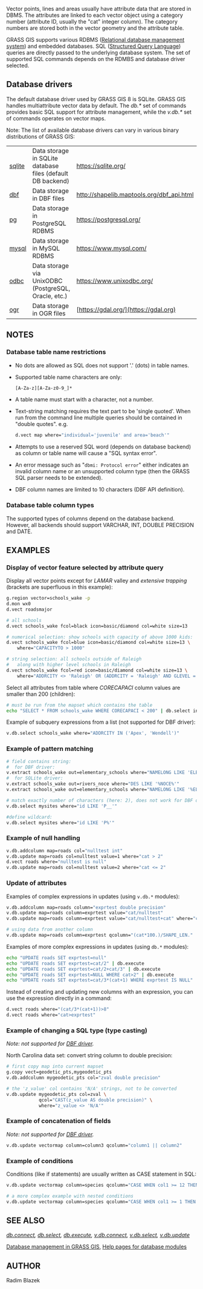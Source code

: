 Vector points, lines and areas usually have attribute data that are
stored in DBMS. The attributes are linked to each vector object using a
category number (attribute ID, usually the "cat" integer column). The
category numbers are stored both in the vector geometry and the
attribute table.

GRASS GIS supports various RDBMS ([Relational database management
system](https://en.wikipedia.org/wiki/Relational_database_management_system))
and embedded databases. SQL ([Structured Query
Language](https://en.wikipedia.org/wiki/Sql)) queries are directly
passed to the underlying database system. The set of supported SQL
commands depends on the RDMBS and database driver selected.

## Database drivers

The default database driver used by GRASS GIS 8 is SQLite. GRASS GIS
handles multiattribute vector data by default. The *db.\** set of
commands provides basic SQL support for attribute management, while the
*v.db.\** set of commands operates on vector maps.

Note: The list of available database drivers can vary in various binary
distributions of GRASS GIS:

|                           |                                                            |                                             |
|---------------------------|------------------------------------------------------------|---------------------------------------------|
| [sqlite](grass-sqlite.md) | Data storage in SQLite database files (default DB backend) | <https://sqlite.org/>                       |
| [dbf](grass-dbf.md)       | Data storage in DBF files                                  | <http://shapelib.maptools.org/dbf_api.html> |
| [pg](grass-pg.md)         | Data storage in PostgreSQL RDBMS                           | <https://postgresql.org/>                   |
| [mysql](grass-mysql.md)   | Data storage in MySQL RDBMS                                | <https://www.mysql.com/>                    |
| [odbc](grass-odbc.md)     | Data storage via UnixODBC (PostgreSQL, Oracle, etc.)       | <https://www.unixodbc.org/>                 |
| [ogr](grass-ogr.md)       | Data storage in OGR files                                  | [https://gdal.org/](https://gdal.org)       |

## NOTES

### Database table name restrictions

- No dots are allowed as SQL does not support '.' (dots) in table names.

- Supported table name characters are only:  

  ```sh
  [A-Za-z][A-Za-z0-9_]*
  ```

- A table name must start with a character, not a number.

- Text-string matching requires the text part to be 'single quoted'.
  When run from the command line multiple queries should be contained in
  "double quotes". e.g.  

  ```sh
  d.vect map where="individual='juvenile' and area='beach'"
  ```

- Attempts to use a reserved SQL word (depends on database backend) as
  column or table name will cause a "SQL syntax error".

- An error message such as "`dbmi: Protocol error`" either indicates an
  invalid column name or an unsupported column type (then the GRASS SQL
  parser needs to be extended).

- DBF column names are limited to 10 characters (DBF API definition).

### Database table column types

The supported types of columns depend on the database backend. However,
all backends should support VARCHAR, INT, DOUBLE PRECISION and DATE.

## EXAMPLES

### Display of vector feature selected by attribute query

Display all vector points except for *LAMAR* valley and *extensive
trapping* (brackets are superfluous in this example):

```sh
g.region vector=schools_wake -p
d.mon wx0
d.vect roadsmajor

# all schools
d.vect schools_wake fcol=black icon=basic/diamond col=white size=13

# numerical selection: show schools with capacity of above 1000 kids:
d.vect schools_wake fcol=blue icon=basic/diamond col=white size=13 \
    where="CAPACITYTO > 1000"

# string selection: all schools outside of Raleigh
#   along with higher level schools in Raleigh
d.vect schools_wake fcol=red icon=basic/diamond col=white size=13 \
    where="ADDRCITY <> 'Raleigh' OR (ADDRCITY = 'Raleigh' AND GLEVEL = 'H')"
```

Select all attributes from table where *CORECAPACI* column values are
smaller than 200 (children):

```sh
# must be run from the mapset which contains the table
echo "SELECT * FROM schools_wake WHERE CORECAPACI < 200" | db.select input=-
```

Example of subquery expressions from a list (not supported for DBF
driver):

```sh
v.db.select schools_wake where="ADDRCITY IN ('Apex', 'Wendell')"
```

### Example of pattern matching

```sh
# field contains string:
#  for DBF driver:
v.extract schools_wake out=elementary_schools where="NAMELONG LIKE 'ELEM'"
#  for SQLite driver:
v.extract schools_wake out=rivers_noce where="DES LIKE '%NOCE%'"
v.extract schools_wake out=elementary_schools where="NAMELONG LIKE '%ELEM%'"

# match exactly number of characters (here: 2), does not work for DBF driver:
v.db.select mysites where="id LIKE 'P__'"

#define wildcard:
v.db.select mysites where="id LIKE 'P%'"
```

### Example of null handling

```sh
v.db.addcolumn map=roads col="nulltest int"
v.db.update map=roads col=nulltest value=1 where="cat > 2"
d.vect roads where="nulltest is null"
v.db.update map=roads col=nulltest value=2 where="cat <= 2"
```

### Update of attributes

Examples of complex expressions in updates (using `v.db.*` modules):

```sh
v.db.addcolumn map=roads column="exprtest double precision"
v.db.update map=roads column=exprtest value="cat/nulltest"
v.db.update map=roads column=exprtest value="cat/nulltest+cat" where="cat=1"

# using data from another column
v.db.update map=roads column=exprtest qcolumn="(cat*100.)/SHAPE_LEN."
```

Examples of more complex expressions in updates (using `db.*` modules):

```sh
echo "UPDATE roads SET exprtest=null"
echo "UPDATE roads SET exprtest=cat/2" | db.execute
echo "UPDATE roads SET exprtest=cat/2+cat/3" | db.execute
echo "UPDATE roads SET exprtest=NULL WHERE cat>2" | db.execute
echo "UPDATE roads SET exprtest=cat/3*(cat+1) WHERE exprtest IS NULL" | db.execute"
```

Instead of creating and updating new columns with an expression, you can
use the expression directly in a command:

```sh
d.vect roads where="(cat/3*(cat+1))>8"
d.vect roads where="cat>exprtest"
```

### Example of changing a SQL type (type casting)

*Note: not supported for [DBF driver](grass-dbf.md).*

North Carolina data set: convert string column to double precision:

```sh
# first copy map into current mapset
g.copy vect=geodetic_pts,mygeodetic_pts
v.db.addcolumn mygeodetic_pts col="zval double precision"

# the 'z_value' col contains 'N/A' strings, not to be converted
v.db.update mygeodetic_pts col=zval \
            qcol="CAST(z_value AS double precision)" \
            where="z_value <> 'N/A'"
```

### Example of concatenation of fields

*Note: not supported for [DBF driver](grass-dbf.md).*

```sh
v.db.update vectormap column=column3 qcolumn="column1 || column2"
```

### Example of conditions

Conditions (like if statements) are usually written as CASE statement in
SQL:

```sh
v.db.update vectormap column=species qcolumn="CASE WHEN col1 >= 12 THEN cat else NULL end"

# a more complex example with nested conditions
v.db.update vectormap column=species qcolumn="CASE WHEN col1 >= 1 THEN cat WHEN row = 13 then 0 ELSE NULL end"
```

## SEE ALSO

*[db.connect](db.connect.md), [db.select](db.select.md),
[db.execute](db.execute.md), [v.db.connect](v.db.connect.md),
[v.db.select](v.db.select.md), [v.db.update](v.db.update.md)*

[Database management in GRASS GIS](databaseintro.md), [Help pages for
database modules](database.md)

## AUTHOR

Radim Blazek
